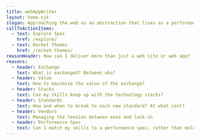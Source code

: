 ```yaml
---
title: webAppWriter
layout: home.njk
slogan: Approaching the web as an abstraction that lives as a performance specification
callToActionItems:
  - text: Explore Spec
    href: /explore/
  - text: Rocket Themes
    href: /rocket-themes/
reasonHeader: How can I deliver more than just a web site or web app?
reasons:
  - header: Exchange
    text: What is exchanged? Between who?
  - header: Value
    text: How to maximize the value of the exchange?
  - header: Stacks
    text: Can my skills keep up with the technology stacks?
  - header: Standards
    text: How and when to break to each new standard? At what cost?
  - header: Vendors
    text: Managing the tension between ease and lock-in
  - header: Performance Spec
    text: Can I match my skills to a performance spec, rather than molding expectations to my familiar behaviors?
---
```


